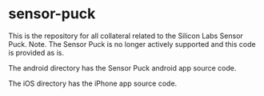 # sensor-puck

This is the repository for all collateral related to the Silicon Labs Sensor Puck. 
Note. The Sensor Puck is no longer actively supported and this code is provided as is.

The android directory has the Sensor Puck android app source code.

The iOS directory has the iPhone app source code.


